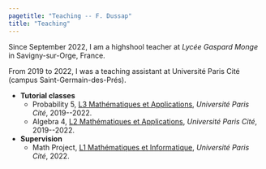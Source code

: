 ```yaml
---
pagetitle: "Teaching -- F. Dussap"
title: "Teaching"
---
```


Since September 2022, I am a highshool teacher at *Lycée Gaspard Monge* in Savigny-sur-Orge, France.

From 2019 to 2022, I was a teaching assistant at Université Paris Cité (campus Saint-Germain-des-Prés).

-   **Tutorial classes**
    -   Probability 5, [L3 Mathématiques et Applications](https://math-info.u-paris.fr/en/bachelor-in-mathematics/), *Université Paris Cité*, 2019--2022.
    -   Algebra 4, [L2 Mathématiques et Applications](https://math-info.u-paris.fr/en/bachelor-in-mathematics/), *Université Paris Cité*, 2019--2022.
-   **Supervision**
    -   Math Project, [L1 Mathématiques et Informatique](https://math-info.u-paris.fr/en/bachelor-in-mathematics/), *Université Paris Cité*, 2022.

